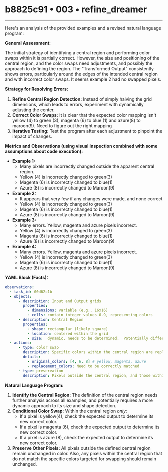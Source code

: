 # b8825c91 • 003 • refine_dreamer

---
Here's an analysis of the provided examples and a revised natural language program:

**General Assessment:**

The initial strategy of identifying a central region and performing color swaps within it is partially correct. However, the size and positioning of the central region, and the color swaps need adjustments, and possibly the approach to defining the region. The "Transformed Output" consistently shows errors, particularly around the edges of the intended central region and with incorrect color swaps. It seems example 2 had no swapped pixels.

**Strategy for Resolving Errors:**

1.  **Refine Central Region Detection:** Instead of simply halving the grid dimensions, which leads to errors, experiment with dynamically adjusting the center.
2.  **Correct Color Swaps:** It is clear that the expected color mapping isn't yellow (4) to green (3), magenta (6) to blue (1) and azure(8) to maroon(9). Need to figure out the right mapping
3.  **Iterative Testing:** Test the program after each adjustment to pinpoint the impact of changes.

**Metrics and Observations (using visual inspection combined with some assumptions about code execution):**

*   **Example 1:**
    *   Many pixels are incorrectly changed outside the apparent central region.
    *   Yellow (4) is incorrectly changed to green(3)
    *   Magenta (6) is incorrectly changed to blue(1)
    *   Azure (8) is incorrectly changed to Maroon(9)
*   **Example 2:**
    *   It appears that very few if any changes were made, and none correct
    *   Yellow (4) is incorrectly changed to green(3)
    *   Magenta (6) is incorrectly changed to blue(1)
    *   Azure (8) is incorrectly changed to Maroon(9)
* **Example 3:**
    *   Many errors. Yellow, magenta and azure pixels incorrect.
    *   Yellow (4) is incorrectly changed to green(3)
    *   Magenta (6) is incorrectly changed to blue(1)
    *   Azure (8) is incorrectly changed to Maroon(9)
* **Example 4:**
    *   Many errors. Yellow, magenta and azure pixels incorrect.
    *   Yellow (4) is incorrectly changed to green(3)
    *   Magenta (6) is incorrectly changed to blue(1)
    *   Azure (8) is incorrectly changed to Maroon(9)

**YAML Block (Facts):**

```yaml
observations:
  - task_id: 00d62c1b
  - objects:
      - description: Input and Output grids
        properties:
          - dimensions: variable (e.g., 16x16)
          - cells: contain integer values 0-9, representing colors
      - description: Central Region
        properties:
          - shape: rectangular (likely square)
          - location: centered within the grid
          - size:  dynamic, needs to be determined.  Potentially different sizes or rules for each input.
  - actions:
      - type: color swap
        description: Specific colors within the central region are replaced with other specific colors.
        details:
          - original_colors: [4, 6, 8] # yellow, magenta, azure
          - replacement_colors: Need to be correctly matched
      - type: preservation
        description: Pixels outside the central region, and those within the region *not* subject to color swapping, remain unchanged.
```

**Natural Language Program:**

1.  **Identify the Central Region:** The definition of the central region needs further analysis across all examples, and potentially requires a more dynamic approach to its size and shape detection.
2. **Conditional Color Swap:** Within the central region *only*:
   *   If a pixel is yellow(4), check the expected output to determine its new correct color.
   *   If a pixel is magenta (6), check the expected output to determine its new correct color.
   * If a pixel is azure (8), check the expected output to determine its new correct color.
3.  **Preserve Other Pixels:** All pixels outside the defined central region remain unchanged in color. Also, any pixels within the central region that do not match the specific colors targeted for swapping should remain unchanged.

